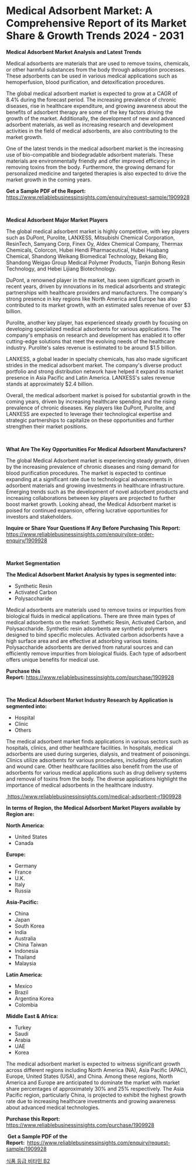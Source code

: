 <p><h1>Medical Adsorbent Market: A Comprehensive Report of its Market Share & Growth Trends 2024 - 2031</h1></p><p><strong>Medical Adsorbent Market Analysis and Latest Trends</strong></p>
<p><p>Medical adsorbents are materials that are used to remove toxins, chemicals, or other harmful substances from the body through adsorption processes. These adsorbents can be used in various medical applications such as hemoperfusion, blood purification, and detoxification procedures.</p><p>The global medical adsorbent market is expected to grow at a CAGR of 8.4% during the forecast period. The increasing prevalence of chronic diseases, rise in healthcare expenditure, and growing awareness about the benefits of adsorbent therapy are some of the key factors driving the growth of the market. Additionally, the development of new and advanced adsorbent materials, as well as increasing research and development activities in the field of medical adsorbents, are also contributing to the market growth.</p><p>One of the latest trends in the medical adsorbent market is the increasing use of bio-compatible and biodegradable adsorbent materials. These materials are environmentally friendly and offer improved efficiency in removing toxins from the body. Furthermore, the growing demand for personalized medicine and targeted therapies is also expected to drive the market growth in the coming years.</p></p>
<p><strong>Get a Sample PDF of the Report:&nbsp;</strong> <a href="https://www.reliablebusinessinsights.com/enquiry/request-sample/1909928">https://www.reliablebusinessinsights.com/enquiry/request-sample/1909928</a></p>
<p>&nbsp;</p>
<p><strong>Medical Adsorbent Major Market Players</strong></p>
<p><p>The global medical adsorbent market is highly competitive, with key players such as DuPont, Purolite, LANXESS, Mitsubishi Chemical Corporation, ResinTech, Samyang Corp, Finex Oy, Aldex Chemical Company, Thermax Chemicals, Colorcon, Hubei Hendi Pharmaceutical, Hubei Huabang Chemical, Shandong Weikang Biomedical Technology, Bekang Bio, Shandong Weigao Group Medical Polymer Products, Tianjin Bohong Resin Technology, and Hebei Lijiang Biotechnology. </p><p>DuPont, a renowned player in the market, has seen significant growth in recent years, driven by innovations in its medical adsorbents and strategic partnerships with healthcare providers and manufacturers. The company's strong presence in key regions like North America and Europe has also contributed to its market growth, with an estimated sales revenue of over $3 billion.</p><p>Purolite, another key player, has experienced steady growth by focusing on developing specialized medical adsorbents for various applications. The company's emphasis on research and development has enabled it to offer cutting-edge solutions that meet the evolving needs of the healthcare industry. Purolite's sales revenue is estimated to be around $1.5 billion.</p><p>LANXESS, a global leader in specialty chemicals, has also made significant strides in the medical adsorbent market. The company's diverse product portfolio and strong distribution network have helped it expand its market presence in Asia Pacific and Latin America. LANXESS's sales revenue stands at approximately $2.4 billion.</p><p>Overall, the medical adsorbent market is poised for substantial growth in the coming years, driven by increasing healthcare spending and the rising prevalence of chronic diseases. Key players like DuPont, Purolite, and LANXESS are expected to leverage their technological expertise and strategic partnerships to capitalize on these opportunities and further strengthen their market positions.</p></p>
<p>&nbsp;</p>
<p><strong>What Are The Key Opportunities For Medical Adsorbent Manufacturers?</strong></p>
<p><p>The global Medical Adsorbent market is experiencing steady growth, driven by the increasing prevalence of chronic diseases and rising demand for blood purification procedures. The market is expected to continue expanding at a significant rate due to technological advancements in adsorbent materials and growing investments in healthcare infrastructure. Emerging trends such as the development of novel adsorbent products and increasing collaborations between key players are projected to further boost market growth. Looking ahead, the Medical Adsorbent market is poised for continued expansion, offering lucrative opportunities for investors and stakeholders.</p></p>
<p><strong>Inquire or Share Your Questions If Any Before Purchasing This Report:</strong> <a href="https://www.reliablebusinessinsights.com/enquiry/pre-order-enquiry/1909928">https://www.reliablebusinessinsights.com/enquiry/pre-order-enquiry/1909928</a></p>
<p>&nbsp;</p>
<p><strong>Market Segmentation</strong></p>
<p><strong>The Medical Adsorbent Market Analysis by types is segmented into:</strong></p>
<p><ul><li>Synthetic Resin</li><li>Activated Carbon</li><li>Polysaccharide</li></ul></p>
<p><p>Medical adsorbents are materials used to remove toxins or impurities from biological fluids in medical applications. There are three main types of medical adsorbents on the market: Synthetic Resin, Activated Carbon, and Polysaccharide. Synthetic resin adsorbents are synthetic polymers designed to bind specific molecules. Activated carbon adsorbents have a high surface area and are effective at adsorbing various toxins. Polysaccharide adsorbents are derived from natural sources and can efficiently remove impurities from biological fluids. Each type of adsorbent offers unique benefits for medical use.</p></p>
<p><strong>Purchase this Report:&nbsp;</strong><a href="https://www.reliablebusinessinsights.com/purchase/1909928">https://www.reliablebusinessinsights.com/purchase/1909928</a></p>
<p>&nbsp;</p>
<p><strong>The Medical Adsorbent Market Industry Research by Application is segmented into:</strong></p>
<p><ul><li>Hospital</li><li>Clinic</li><li>Others</li></ul></p>
<p><p>The medical adsorbent market finds applications in various sectors such as hospitals, clinics, and other healthcare facilities. In hospitals, medical adsorbents are used during surgeries, dialysis, and treatment of poisonings. Clinics utilize adsorbents for various procedures, including detoxification and wound care. Other healthcare facilities also benefit from the use of adsorbents for various medical applications such as drug delivery systems and removal of toxins from the body. The diverse applications highlight the importance of medical adsorbents in the healthcare industry.</p></p>
<p><a href="https://www.reliablebusinessinsights.com/medical-adsorbent-r1909928">&nbsp;https://www.reliablebusinessinsights.com/medical-adsorbent-r1909928</a></p>
<p><strong>In terms of Region, the Medical Adsorbent Market Players available by Region are:</strong></p>
<p>
    <p> <strong> North America: </strong>
        <ul>
            <li>United States</li>
            <li>Canada</li>
        </ul>
        </p> 
    <p> <strong> Europe: </strong>
        <ul>
            <li>Germany</li>
            <li>France</li>
            <li>U.K.</li>
            <li>Italy</li>
            <li>Russia</li>
        </ul>
        </p> 
    <p> <strong> Asia-Pacific: </strong>
        <ul>
            <li>China</li>
            <li>Japan</li>
            <li>South Korea</li>
            <li>India</li>
            <li>Australia</li>
            <li>China Taiwan</li>
            <li>Indonesia</li>
            <li>Thailand</li>
            <li>Malaysia</li>
        </ul>
        </p> 
    <p> <strong> Latin America: </strong>
        <ul>
            <li>Mexico</li>
            <li>Brazil</li>
            <li>Argentina Korea</li>
            <li>Colombia</li>
        </ul>
        </p> 
    <p> <strong> Middle East & Africa: </strong>
        <ul>
            <li>Turkey</li>
            <li>Saudi</li>
            <li>Arabia</li>
            <li>UAE</li>
            <li>Korea</li>
        </ul>
    </p>
    </p>
<p><p>The medical adsorbent market is expected to witness significant growth across different regions including North America (NA), Asia Pacific (APAC), Europe, United States (USA), and China. Among these regions, North America and Europe are anticipated to dominate the market with market share percentages of approximately 30% and 25% respectively. The Asia Pacific region, particularly China, is projected to exhibit the highest growth rate due to increasing healthcare investments and growing awareness about advanced medical technologies.</p></p>
<p><strong>Purchase this Report: </strong><a href="https://www.reliablebusinessinsights.com/purchase/1909928">https://www.reliablebusinessinsights.com/purchase/1909928</a></p>
<p>&nbsp;<strong>Get a Sample PDF of the Report:&nbsp;&nbsp;</strong><a href="https://www.reliablebusinessinsights.com/enquiry/request-sample/1909928">https://www.reliablebusinessinsights.com/enquiry/request-sample/1909928</a></p>
<p><strong></strong></p>
<p><p><a href="https://github.com/vsoq0zknh59/Market-Research-Report-List-2/blob/main/1481444145256.md">식품 등급 비타민 B2</a></p></p>